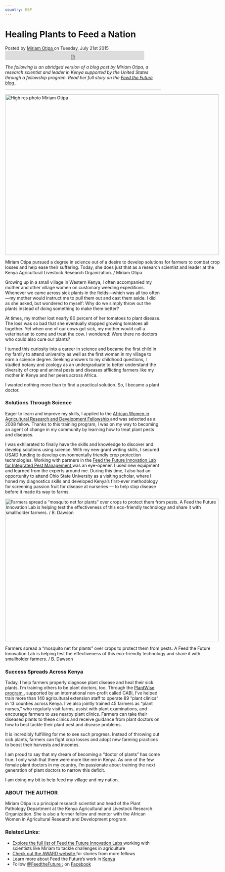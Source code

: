 ```yaml
---
country: ESP
---
```

<div class="post-30897 post type-post status-publish format-standard has-post-thumbnail hentry category-food-security category-usaid tag-agriculture tag-farming tag-feed-the-future tag-food-security" id="post-30897">
 <h1 class="post-title">
  Healing Plants to Feed a Nation
 </h1>
 <div class="post-author">
  Posted by
  <a href="http://blog.usaid.gov/author/rhohmann/" rel="author" title="Posts by Miriam Otipa">
   Miriam Otipa
  </a>
  on Tuesday, July 21st 2015
 </div>
 <div class="post-content">
  <iframe allowtransparency="true" frameborder="0" scrolling="no" src="http://www.facebook.com/plugins/like.php?href=http%3A%2F%2Fblog.usaid.gov%2F2015%2F07%2Fhealing-plants-to-feed-a-nation%2F&amp;layout=standard&amp;show_faces=false&amp;width=450&amp;action=like&amp;colorscheme=light" style="border:none; overflow:hidden; width:450px; height:30px">
  </iframe>
  <div class="at-above-post addthis-toolbox" data-title="Healing Plants to Feed a Nation" data-url="http://blog.usaid.gov/2015/07/healing-plants-to-feed-a-nation/">
  </div>
  <div class="at-above-post-recommended addthis-toolbox" data-title="Healing Plants to Feed a Nation" data-url="http://blog.usaid.gov/2015/07/healing-plants-to-feed-a-nation/">
  </div>
  <p>
   <i>
    The following is an abridged version of a blog post by Miriam Otipa, a research scientist and leader in Kenya supported by the United States through a fellowship program. Read her full story on the
   </i>
   <a href="http://feedthefuture.gov/article/healing-plants-feed-nation" onclick="__gaTracker('send', 'event', 'outbound-article', 'http://feedthefuture.gov/article/healing-plants-feed-nation', 'Feed the Future blog');">
    <i>
     Feed the Future blog
    </i>
   </a>
   <i>
    .
   </i>
  </p>
  <hr/>
  <div class="wp-caption aligncenter" id="attachment_30898" style="width: 700px">
   <img alt="High res photo Miriam Otipa" class="wp-image-30898" height="518" src="http://blog.usaid.gov/wp-content/uploads/2015/07/High-res-photo-Miriam-Otipa.jpg" width="690"/>
   <p class="wp-caption-text">
    Miriam Otipa pursued a degree in science out of a desire to develop solutions for farmers to combat crop losses and help ease their suffering. Today, she does just that as a research scientist and leader at the Kenya Agricultural Livestock Research Organization. / Miriam Otipa
   </p>
  </div>
  <p>
   Growing up in a small village in Western Kenya, I often accompanied my mother and other village women on customary weeding expeditions. Whenever we came across sick plants in the fields—which was all too often—my mother would instruct me to pull them out and cast them aside. I did as she asked, but wondered to myself: Why do we simply throw out the plants instead of doing something to make them better?
  </p>
  <p>
   At times, my mother lost nearly 80 percent of her tomatoes to plant disease. The loss was so bad that she eventually stopped growing tomatoes all together. Yet when one of our cows got sick, my mother would call a veterinarian to come and treat the cow. I wondered: Were there no doctors who could also cure our plants?
  </p>
  <p>
   I turned this curiosity into a career in science and became the first child in my family to attend university as well as the first woman in my village to earn a science degree. Seeking answers to my childhood questions, I studied botany and zoology as an undergraduate to better understand the diversity of crop and animal pests and diseases afflicting farmers like my mother in Kenya and her peers across Africa.
  </p>
  <p>
   I wanted nothing more than to find a practical solution. So, I became a plant doctor.
  </p>
  <h3>
   Solutions Through Science
  </h3>
  <p>
   Eager to learn and improve my skills, I applied to the
   <a href="http://www.awardfellowships.org/" onclick="__gaTracker('send', 'event', 'outbound-article', 'http://www.awardfellowships.org/', 'African Women in Agricultural Research and Development Fellowship');">
    African Women in Agricultural Research and Development Fellowship
   </a>
   and was selected as a 2008 fellow. Thanks to this training program, I was on my way to becoming an agent of change in my community by learning how to treat plant pests and diseases.
  </p>
  <p>
   I was exhilarated to finally have the skills and knowledge to discover and develop solutions using science. With my new grant writing skills, I secured USAID funding to develop environmentally friendly crop protection technologies. Working with partners in the
   <a href="http://www.oired.vt.edu/ipmil/" onclick="__gaTracker('send', 'event', 'outbound-article', 'http://www.oired.vt.edu/ipmil/', 'Feed the Future Innovation Lab for Integrated Pest Management');">
    Feed the Future Innovation Lab for Integrated Pest Management
   </a>
   was an eye-opener. I used new equipment and learned from the experts around me. During this time, I also had an opportunity to attend Ohio State University as a visiting scholar, where I honed my diagnostics skills and developed Kenya’s first-ever methodology for screening passion fruit for disease at nurseries — to help stop disease before it made its way to farms.
  </p>
  <div class="wp-caption aligncenter" id="attachment_30899" style="width: 700px">
   <img alt="Farmers spread a “mosquito net for plants” over crops to protect them from pests. A Feed the Future Innovation Lab is helping test the effectiveness of this eco-friendly technology and share it with smallholder farmers. / B. Dawson" class="wp-image-30899" height="460" src="http://blog.usaid.gov/wp-content/uploads/2015/07/8809007973_dba209c13d_k.jpg" width="690"/>
   <p class="wp-caption-text">
    Farmers spread a “mosquito net for plants” over crops to protect them from pests. A Feed the Future Innovation Lab is helping test the effectiveness of this eco-friendly technology and share it with smallholder farmers. / B. Dawson
   </p>
  </div>
  <h3>
   Success Spreads Across Kenya
  </h3>
  <p>
   Today, I help farmers properly diagnose plant disease and heal their sick plants. I’m training others to be plant doctors, too. Through the
   <a href="https://www.plantwise.org/" onclick="__gaTracker('send', 'event', 'outbound-article', 'https://www.plantwise.org/', 'PlantWise program');">
    PlantWise program
   </a>
   , supported by an international non-profit called CABI, I’ve helped train more than 140 agricultural extension staff to operate 89 “plant clinics” in 13 counties across Kenya. I’ve also jointly trained 45 farmers as “plant nurses,” who regularly visit farms, assist with plant examinations, and encourage farmers to use nearby plant clinics. Farmers can take their diseased plants to these clinics and receive guidance from plant doctors on how to best tackle their plant pest and disease problems.
  </p>
  <p>
   It is incredibly fulfilling for me to see such progress. Instead of throwing out sick plants, farmers can fight crop losses and adopt new farming practices to boost their harvests and incomes.
  </p>
  <p>
   I am proud to say that my dream of becoming a “doctor of plants” has come true. I only wish that there were more like me in Kenya. As one of the few female plant doctors in my country, I’m passionate about training the next generation of plant doctors to narrow this deficit.
  </p>
  <p>
   I am doing my bit to help feed my village and my nation.
  </p>
  <h3 class="author">
   ABOUT THE AUTHOR
  </h3>
  <div dir="ltr" style="color: #222222;">
   Miriam Otipa is a principal research scientist and head of the Plant Pathology Department at the Kenya Agricultural and Livestock Research Organization. She is also a former fellow and mentor with the African Women in Agricultural Research and Development program.
  </div>
  <div class="rellinks">
   <h3 class="rellinks">
    Related Links:
   </h3>
   <ul class="rellinks">
    <li>
     <a href="http://feedthefuture.gov/article/feed-future-innovation-labs" onclick="__gaTracker('send', 'event', 'outbound-article', 'http://feedthefuture.gov/article/feed-future-innovation-labs', 'Explore the full list of Feed the Future Innovation Labs');">
      Explore the full list of Feed the Future Innovation Labs
     </a>
     working with scientists like Miriam to tackle challenges in agriculture
    </li>
    <li>
     <a href="http://www.awardfellowships.org/" onclick="__gaTracker('send', 'event', 'outbound-article', 'http://www.awardfellowships.org/', 'Check out the AWARD website');">
      Check out the AWARD website
     </a>
     for stories from more fellows
    </li>
    <li>
     Learn more about Feed the Future’s work in
     <a href="http://feedthefuture.gov/countries/kenya" onclick="__gaTracker('send', 'event', 'outbound-article', 'http://feedthefuture.gov/countries/kenya', 'Kenya ');">
      Kenya
     </a>
    </li>
    <li>
     Follow
     <a href="https://twitter.com/feedthefuture" onclick="__gaTracker('send', 'event', 'outbound-article', 'https://twitter.com/feedthefuture', '@FeedtheFuture');">
      @FeedtheFuture
     </a>
     ; on
     <a href="https://www.facebook.com/feedthefuture" onclick="__gaTracker('send', 'event', 'outbound-article', 'https://www.facebook.com/feedthefuture', 'Facebook');">
      Facebook
     </a>
    </li>
   </ul>
  </div>
  <div class="at-below-post addthis-toolbox" data-title="Healing Plants to Feed a Nation" data-url="http://blog.usaid.gov/2015/07/healing-plants-to-feed-a-nation/">
  </div>
  <div class="at-below-post-recommended addthis-toolbox" data-title="Healing Plants to Feed a Nation" data-url="http://blog.usaid.gov/2015/07/healing-plants-to-feed-a-nation/">
  </div>
 </div>
</div>
